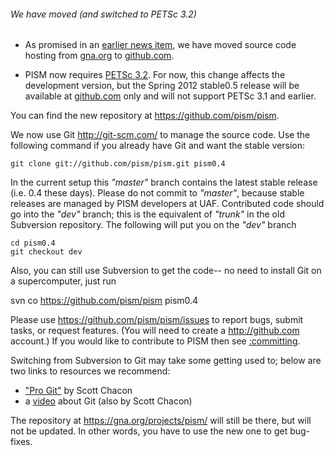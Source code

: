 ###### We have moved (and switched to PETSc 3.2)

* As promised in an [earlier news item](news:r2000_and_moving), we have moved source code hosting from [gna.org](https://gna.org/projects/pism/) to [github.com](https://github.com/pism/pism).

* PISM now requires [PETSc 3.2](http://www.mcs.anl.gov/petsc/petsc-as/). For now, this change affects the development version, but the Spring 2012 stable0.5 release will be available at [github.com](https://github.com/pism/pism) only and will not support PETSc 3.1 and earlier.

You can find the new repository at <https://github.com/pism/pism>.

We now use Git <http://git-scm.com/> to manage the source code. Use the
following command if you already have Git and want the stable version:

    git clone git://github.com/pism/pism.git pism0.4

In the current setup this *"master"* branch contains the latest stable
release (i.e. 0.4 these days). Please do not commit to *"master"*,
because stable releases are managed by PISM developers at UAF.
Contributed code should go into the *"dev"* branch; this is the
equivalent of *"trunk"* in the old Subversion repository. The
following will put you on the *"dev"* branch

    cd pism0.4
    git checkout dev

Also, you can still use Subversion to get the code-- no need to install
Git on a supercomputer, just run

 svn co https://github.com/pism/pism pism0.4

Please use <https://github.com/pism/pism/issues> to report bugs, submit
tasks, or request features. (You will need to create a
<http://github.com> account.) If you would like to contribute to PISM
then see [:committing](:committing).

Switching from Subversion to Git may take some getting used to; below
are two links to resources we recommend:

* ["Pro Git"](http://progit.org/book/) by Scott Chacon
* a [video](http://www.youtube.com/watch?v=ZDR433b0HJY) about Git (also by Scott Chacon)

The repository at <https://gna.org/projects/pism/> will still be there,
but will not be updated. In other words, you have to use the new one to
get bug-fixes.
